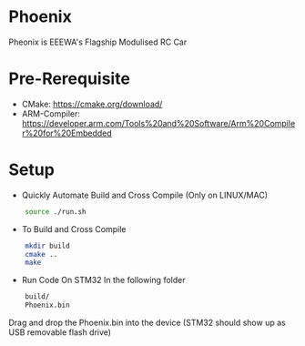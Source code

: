 # Phoenix
Pheonix is EEEWA's Flagship Modulised RC Car

# Pre-Rerequisite
- CMake: https://cmake.org/download/
- ARM-Compiler: https://developer.arm.com/Tools%20and%20Software/Arm%20Compiler%20for%20Embedded

# Setup
- Quickly Automate Build and Cross Compile (Only on LINUX/MAC)
```sh
    source ./run.sh
```
- To Build and Cross Compile
```sh
    mkdir build
    cmake ..
    make
```
- Run Code On STM32
In the following folder
```sh
    build/ 
    Phoenix.bin
```
Drag and drop the Phoenix.bin into the device (STM32 should show up as USB removable flash drive)
